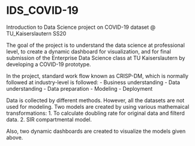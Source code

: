 ﻿IDS_COVID-19
==============================

Introduction to Data Science project on COVID-19 dataset @ TU_Kaiserslautern SS20

The goal of the project is to understand the data science at professional level, to create a dynamic dashboard for visualization, and for final submission of the Enterprise Data Science class at TU Kaiserslautern by developing a COVID-19 prototype.

In the project, standard work flow known as CRISP-DM, which is normally followed at industry-level is followed:
	- Business understanding
	- Data understanding
	- Data preparation
	- Modeling
	- Deployment   

Data is collected by different methods. However, all the datasets are not used for modeling.
Two models are created by using various mathemaical transformations: 
	1. To calculate doubling rate for original data and filterd data.
	2. SIR compartmental model. 

Also, two dynamic dashboards are created to visualize the models given above.

  

